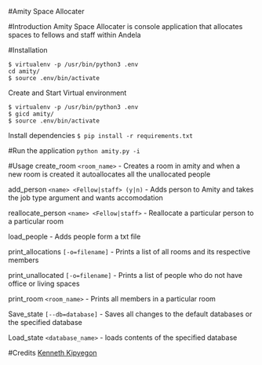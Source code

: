 #Amity Space Allocater

#Introduction
Amity Space Allocater is console application that allocates spaces to fellows and staff within Andela

#Installation
```
$ virtualenv -p /usr/bin/python3 .env
cd amity/
$ source .env/bin/activate
```


Create and Start Virtual environment
```
$ virtualenv -p /usr/bin/python3 .env
$ gicd amity/
$ source .env/bin/activate
```

Install dependencies 
```$ pip install -r requirements.txt```

#Run the application
`python amity.py -i`

#Usage
create_room `<room_name>` - Creates a room in amity and when a new room is created it autoallocates all the unallocated people

add_person `<name> <Fellow|staff> (y|n)` - Adds person to Amity and takes the job type argument and wants accomodation

reallocate_person `<name> <Fellow|staff>` - Reallocate a particular person to a particular room

load_people - Adds people form a txt file

print_allocations `[-o=filename]` - Prints a list of all rooms and its respective members

print_unallocated `[-o=filename]`  - Prints a list of people who do not have office or living spaces 

print_room `<room_name>` - Prints all members in a particular room

Save_state `[--db=database]` - Saves all changes to the default databases or the specified database 

Load_state `<database_name>` - loads contents of the specified database
 
#Credits
[Kenneth Kipyegon](https://github.com/kenneth254/)